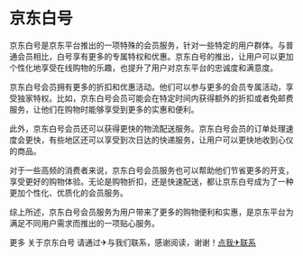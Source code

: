 # 京东白号

京东白号是京东平台推出的一项特殊的会员服务，针对一些特定的用户群体。与普通会员相比，白号享有更多的专属特权和优惠。京东白号的推出，让用户可以更加个性化地享受在线购物的乐趣，也提升了用户对京东平台的忠诚度和满意度。

京东白号会员拥有更多的折扣和优惠活动。他们可以参与更多的会员专属活动，享受独家特权。比如，京东白号会员可能会在特定时间内获得额外的折扣或者免邮费服务，让他们在购物时能够享受到更多的实惠和便利。

此外，京东白号会员还可以获得更快的物流配送服务。京东白号会员的订单处理速度会更快，有些地区还可以享受到次日达的快递服务，让用户可以更快地收到心仪的商品。

对于一些高频的消费者来说，京东白号会员服务也可以帮助他们节省更多的开支，享受更好的购物体验。无论是购物折扣，还是快速配送，都让京东白号成为了一种更加个性化、优质化的会员服务。

综上所述，京东白号会员服务为用户带来了更多的购物便利和实惠，是京东平台为满足不同用户需求而推出的一项贴心服务。

更多 关于京东白号 请通过✈与我们联系，感谢阅读，谢谢！[点我✈联系](https://ads.k02.cc)